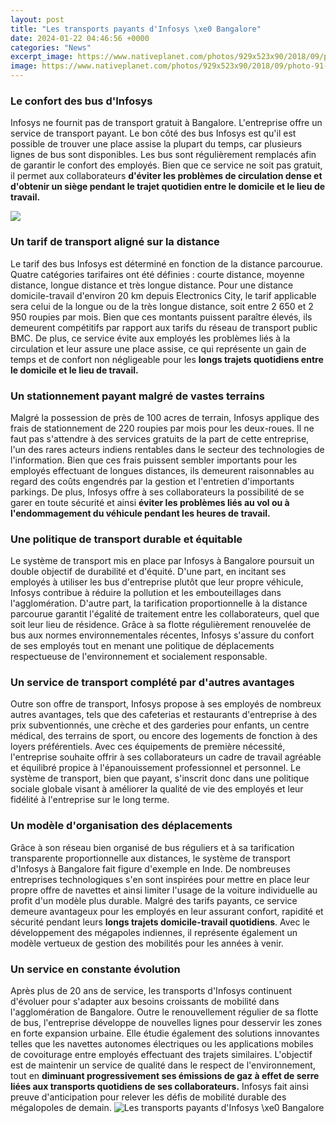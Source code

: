 ```yaml
---
layout: post
title: "Les transports payants d'Infosys \xe0 Bangalore"
date: 2024-01-22 04:46:56 +0000
categories: "News"
excerpt_image: https://www.nativeplanet.com/photos/929x523x90/2018/09/photo-91-145707-1.jpg
image: https://www.nativeplanet.com/photos/929x523x90/2018/09/photo-91-145707-1.jpg
---
```


### Le confort des bus d'Infosys
Infosys ne fournit pas de transport gratuit à Bangalore. L'entreprise offre un service de transport payant. Le bon côté des bus Infosys est qu'il est possible de trouver une place assise la plupart du temps, car plusieurs lignes de bus sont disponibles. Les bus sont régulièrement remplacés afin de garantir le confort des employés. Bien que ce service ne soit pas gratuit, il permet aux collaborateurs **d'éviter les problèmes de circulation dense et d'obtenir un siège pendant le trajet quotidien entre le domicile et le lieu de travail.**

![](https://www.nativeplanet.com/photos/929x523x100/2012/03/bangalore-photos-infosys-campus-a-distant-view_1365577975.jpg)
### Un tarif de transport aligné sur la distance 
Le tarif des bus Infosys est déterminé en fonction de la distance parcourue. Quatre catégories tarifaires ont été définies : courte distance, moyenne distance, longue distance et très longue distance. Pour une distance domicile-travail d'environ 20 km depuis Electronics City, le tarif applicable sera celui de la longue ou de la très longue distance, soit entre 2 650 et 2 950 roupies par mois. Bien que ces montants puissent paraître élevés, ils demeurent compétitifs par rapport aux tarifs du réseau de transport public BMC. De plus, ce service évite aux employés les problèmes liés à la circulation et leur assure une place assise, ce qui représente un gain de temps et de confort non négligeable pour les **longs trajets quotidiens entre le domicile et le lieu de travail.**
### Un stationnement payant malgré de vastes terrains
Malgré la possession de près de 100 acres de terrain, Infosys applique des frais de stationnement de 220 roupies par mois pour les deux-roues. Il ne faut pas s'attendre à des services gratuits de la part de cette entreprise, l'un des rares acteurs indiens rentables dans le secteur des technologies de l'information. Bien que ces frais puissent sembler importants pour les employés effectuant de longues distances, ils demeurent raisonnables au regard des coûts engendrés par la gestion et l'entretien d'importants parkings. De plus, Infosys offre à ses collaborateurs la possibilité de se garer en toute sécurité et ainsi **éviter les problèmes liés au vol ou à l'endommagement du véhicule pendant les heures de travail.**
### Une politique de transport durable et équitable
Le système de transport mis en place par Infosys à Bangalore poursuit un double objectif de durabilité et d'équité. D'une part, en incitant ses employés à utiliser les bus d'entreprise plutôt que leur propre véhicule, Infosys contribue à réduire la pollution et les embouteillages dans l'agglomération. D'autre part, la tarification proportionnelle à la distance parcourue garantit l'égalité de traitement entre les collaborateurs, quel que soit leur lieu de résidence. Grâce à sa flotte régulièrement renouvelée de bus aux normes environnementales récentes, Infosys s'assure du confort de ses employés tout en menant une politique de déplacements respectueuse de l'environnement et socialement responsable.
### Un service de transport complété par d'autres avantages 
Outre son offre de transport, Infosys propose à ses employés de nombreux autres avantages, tels que des cafeterias et restaurants d'entreprise à des prix subventionnés, une crèche et des garderies pour enfants, un centre médical, des terrains de sport, ou encore des logements de fonction à des loyers préférentiels. Avec ces équipements de première nécessité, l'entreprise souhaite offrir à ses collaborateurs un cadre de travail agréable et équilibré propice à l'épanouissement professionnel et personnel. Le système de transport, bien que payant, s'inscrit donc dans une politique sociale globale visant à améliorer la qualité de vie des employés et leur fidélité à l'entreprise sur le long terme.
### Un modèle d'organisation des déplacements 
Grâce à son réseau bien organisé de bus réguliers et à sa tarification transparente proportionnelle aux distances, le système de transport d'Infosys à Bangalore fait figure d'exemple en Inde. De nombreuses entreprises technologiques s'en sont inspirées pour mettre en place leur propre offre de navettes et ainsi limiter l'usage de la voiture individuelle au profit d'un modèle plus durable. Malgré des tarifs payants, ce service demeure avantageux pour les employés en leur assurant confort, rapidité et sécurité pendant leurs **longs trajets domicile-travail quotidiens**. Avec le développement des mégapoles indiennes, il représente également un modèle vertueux de gestion des mobilités pour les années à venir.
### Un service en constante évolution
Après plus de 20 ans de service, les transports d'Infosys continuent d'évoluer pour s'adapter aux besoins croissants de mobilité dans l'agglomération de Bangalore. Outre le renouvellement régulier de sa flotte de bus, l'entreprise développe de nouvelles lignes pour desservir les zones en forte expansion urbaine. Elle étudie également des solutions innovantes telles que les navettes autonomes électriques ou les applications mobiles de covoiturage entre employés effectuant des trajets similaires. L'objectif est de maintenir un service de qualité dans le respect de l'environnement, tout en **diminuant progressivement ses émissions de gaz à effet de serre liées aux transports quotidiens de ses collaborateurs.** Infosys fait ainsi preuve d'anticipation pour relever les défis de mobilité durable des mégalopoles de demain.
![Les transports payants d'Infosys \xe0 Bangalore](https://www.nativeplanet.com/photos/929x523x90/2018/09/photo-91-145707-1.jpg)